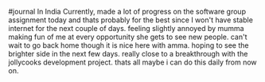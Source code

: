 #journal
In India Currently, made a lot of progress on the software group assignment today and thats probably for the best since I won't have stable internet for the next couple of days. feeling slightly annoyed by mumma making fun of me at every opportunity she gets to see new people.  can't wait to go back home though it is nice here with amma. hoping to see the brighter side in the next few days. really close to a breakthrough with the jollycooks development project. thats all maybe i can do this daily from now on. 


